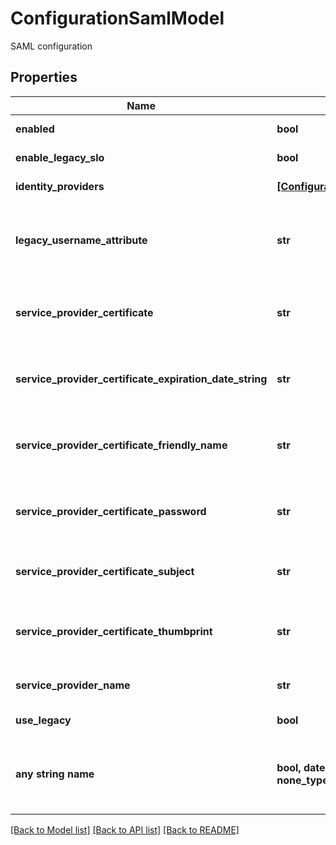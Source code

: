 # ConfigurationSamlModel

SAML configuration

## Properties
Name | Type | Description | Notes
------------ | ------------- | ------------- | -------------
**enabled** | **bool** | Enable SAML authentication | [optional] 
**enable_legacy_slo** | **bool** | Enable legacy SingleLogout | [optional] 
**identity_providers** | [**[ConfigurationSamlIdentityProviderModel]**](ConfigurationSamlIdentityProviderModel.md) | List of Identity Providers | [optional] 
**legacy_username_attribute** | **str** | Optional AttributeName to use for matching a Secret Server user. | [optional] 
**service_provider_certificate** | **str** | The Service Provider Certificate. Base64 encoded | [optional] 
**service_provider_certificate_expiration_date_string** | **str** | The expiration date of the Service Provider Certificate | [optional] 
**service_provider_certificate_friendly_name** | **str** | The friendly name of the Service Provider Certificate | [optional] 
**service_provider_certificate_password** | **str** | The password for the Service Provider Certificate | [optional] 
**service_provider_certificate_subject** | **str** | The subject of the Service Provider Certificate | [optional] 
**service_provider_certificate_thumbprint** | **str** | The thumbprint of the Service Provider Certificate | [optional] 
**service_provider_name** | **str** | The name of the Service Provider | [optional] 
**use_legacy** | **bool** | Use Legacy SAML | [optional] 
**any string name** | **bool, date, datetime, dict, float, int, list, str, none_type** | any string name can be used but the value must be the correct type | [optional]

[[Back to Model list]](../README.md#documentation-for-models) [[Back to API list]](../README.md#documentation-for-api-endpoints) [[Back to README]](../README.md)


